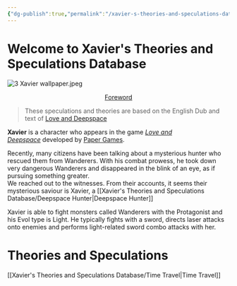 ```yaml
---
{"dg-publish":true,"permalink":"/xavier-s-theories-and-speculations-database/welcome-to-xavier-s-theories-and-speculations-database/","tags":["gardenEntry"]}
---
```


# Welcome to Xavier's Theories and Speculations Database


![3 Xavier wallpaper.jpeg](/img/user/3%20Xavier%20wallpaper.jpeg)

<center><u>Foreword</u></center>

>These speculations and theories are based on the English Dub and text of [Love and Deepspace](https://loveanddeepspace.infoldgames.com/en-EN/home)


**Xavier** is a character who appears in the game _[Love and Deepspace](https://loveanddeepspace.fandom.com/wiki/Love_and_Deepspace "Love and Deepspace")_ developed by [Paper Games](https://www.papegames.com/en/home).

Recently, many citizens have been talking about a mysterious hunter who rescued them from Wanderers. With his combat prowess, he took down very dangerous Wanderers and disappeared in the blink of an eye, as if pursuing something greater.   
We reached out to the witnesses. From their accounts, it seems their mysterious saviour is Xavier, a [[Xavier's Theories and Speculations Database/Deepspace Hunter\|Deepspace Hunter]]

Xavier is able to fight monsters called Wanderers with the Protagonist and his Evol type is Light. He typically fights with a sword, directs laser attacks onto enemies and performs light-related sword combo attacks with her.


# Theories and Speculations

[[Xavier's Theories and Speculations Database/Time Travel\|Time Travel]]
